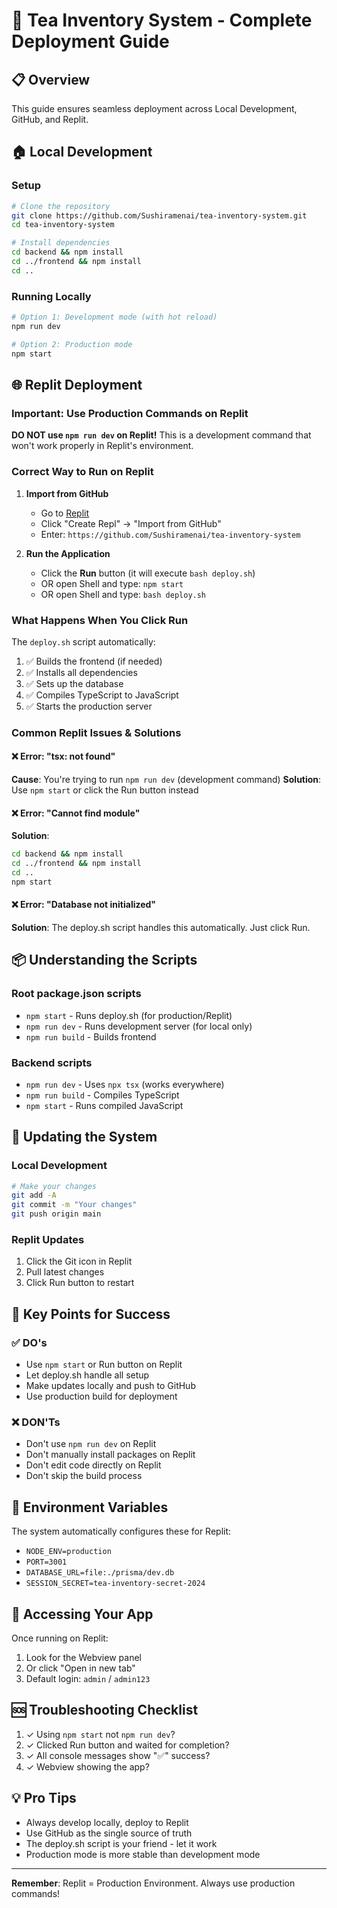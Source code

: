 # 🚀 Tea Inventory System - Complete Deployment Guide

## 📋 Overview
This guide ensures seamless deployment across Local Development, GitHub, and Replit.

## 🏠 Local Development

### Setup
```bash
# Clone the repository
git clone https://github.com/Sushiramenai/tea-inventory-system.git
cd tea-inventory-system

# Install dependencies
cd backend && npm install
cd ../frontend && npm install
cd ..
```

### Running Locally
```bash
# Option 1: Development mode (with hot reload)
npm run dev

# Option 2: Production mode
npm start
```

## 🌐 Replit Deployment

### Important: Use Production Commands on Replit
**DO NOT use `npm run dev` on Replit!** This is a development command that won't work properly in Replit's environment.

### Correct Way to Run on Replit

1. **Import from GitHub**
   - Go to [Replit](https://replit.com)
   - Click "Create Repl" → "Import from GitHub"
   - Enter: `https://github.com/Sushiramenai/tea-inventory-system`

2. **Run the Application**
   - Click the **Run** button (it will execute `bash deploy.sh`)
   - OR open Shell and type: `npm start`
   - OR open Shell and type: `bash deploy.sh`

### What Happens When You Click Run
The `deploy.sh` script automatically:
1. ✅ Builds the frontend (if needed)
2. ✅ Installs all dependencies
3. ✅ Sets up the database
4. ✅ Compiles TypeScript to JavaScript
5. ✅ Starts the production server

### Common Replit Issues & Solutions

#### ❌ Error: "tsx: not found"
**Cause**: You're trying to run `npm run dev` (development command)
**Solution**: Use `npm start` or click the Run button instead

#### ❌ Error: "Cannot find module"
**Solution**: 
```bash
cd backend && npm install
cd ../frontend && npm install
cd ..
npm start
```

#### ❌ Error: "Database not initialized"
**Solution**: The deploy.sh script handles this automatically. Just click Run.

## 📦 Understanding the Scripts

### Root package.json scripts
- `npm start` - Runs deploy.sh (for production/Replit)
- `npm run dev` - Runs development server (for local only)
- `npm run build` - Builds frontend

### Backend scripts
- `npm run dev` - Uses `npx tsx` (works everywhere)
- `npm run build` - Compiles TypeScript
- `npm start` - Runs compiled JavaScript

## 🔄 Updating the System

### Local Development
```bash
# Make your changes
git add -A
git commit -m "Your changes"
git push origin main
```

### Replit Updates
1. Click the Git icon in Replit
2. Pull latest changes
3. Click Run button to restart

## 🎯 Key Points for Success

### ✅ DO's
- Use `npm start` or Run button on Replit
- Let deploy.sh handle all setup
- Make updates locally and push to GitHub
- Use production build for deployment

### ❌ DON'Ts
- Don't use `npm run dev` on Replit
- Don't manually install packages on Replit
- Don't edit code directly on Replit
- Don't skip the build process

## 🔧 Environment Variables
The system automatically configures these for Replit:
- `NODE_ENV=production`
- `PORT=3001`
- `DATABASE_URL=file:./prisma/dev.db`
- `SESSION_SECRET=tea-inventory-secret-2024`

## 📱 Accessing Your App
Once running on Replit:
1. Look for the Webview panel
2. Or click "Open in new tab" 
3. Default login: `admin` / `admin123`

## 🆘 Troubleshooting Checklist
1. ✓ Using `npm start` not `npm run dev`?
2. ✓ Clicked Run button and waited for completion?
3. ✓ All console messages show "✅" success?
4. ✓ Webview showing the app?

## 💡 Pro Tips
- Always develop locally, deploy to Replit
- Use GitHub as the single source of truth
- The deploy.sh script is your friend - let it work
- Production mode is more stable than development mode

---

**Remember**: Replit = Production Environment. Always use production commands!